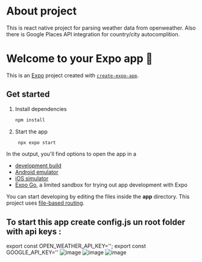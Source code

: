 # About project
This is react native project for parsing weather data from openweather.
Also there is Google Places API integration for country/city autocomplition.

# Welcome to your Expo app 👋

This is an [Expo](https://expo.dev) project created with [`create-expo-app`](https://www.npmjs.com/package/create-expo-app).

## Get started

1. Install dependencies

   ```bash
   npm install
   ```

2. Start the app

   ```bash
    npx expo start
   ```

In the output, you'll find options to open the app in a

- [development build](https://docs.expo.dev/develop/development-builds/introduction/)
- [Android emulator](https://docs.expo.dev/workflow/android-studio-emulator/)
- [iOS simulator](https://docs.expo.dev/workflow/ios-simulator/)
- [Expo Go](https://expo.dev/go), a limited sandbox for trying out app development with Expo

You can start developing by editing the files inside the **app** directory. This project uses [file-based routing](https://docs.expo.dev/router/introduction).

## To start this app create config.js un root folder with api keys :
export const OPEN_WEATHER_API_KEY='';
export const GOOGLE_API_KEY=''
![image](https://github.com/user-attachments/assets/75ea9cd9-0510-47a2-95e0-cebef4d04a88)
![image](https://github.com/user-attachments/assets/d8994b00-36f9-43d0-bbc8-dac9b6301f63)
![image](https://github.com/user-attachments/assets/17a039cd-f7b0-44fc-8b19-04d6ef8eade9)

